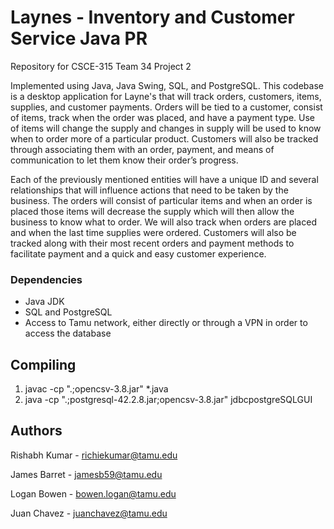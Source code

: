 # Laynes - Inventory and Customer Service Java PR
Repository for CSCE-315 Team 34 Project 2

Implemented using Java, Java Swing, SQL, and PostgreSQL. This codebase is a desktop application for Layne's that will track orders, customers, items, supplies, and customer payments. Orders will be tied to a customer, consist of items, track when the order was placed, and have a payment type. Use of items will change the supply and changes in supply will be used to know when to order more of a particular product. Customers will also be tracked through associating them with an order, payment, and means of communication to let them know their order’s progress. 

Each of the previously mentioned entities will have a unique ID and several relationships that will influence actions that need to be taken by the business. The orders will consist of particular items and when an order is placed those items will decrease the supply which will then allow the business to know what to order. We will also track when orders are placed and when the last time supplies were ordered. Customers will also be tracked along with their most recent orders and payment methods to facilitate payment and a quick and easy customer experience. 

### Dependencies

* Java JDK
* SQL and PostgreSQL
* Access to Tamu network, either directly or through a VPN in order to access the database

## Compiling 
1. javac -cp ".;opencsv-3.8.jar" *.java
2. java -cp ".;postgresql-42.2.8.jar;opencsv-3.8.jar" jdbcpostgreSQLGUI


## Authors

Rishabh Kumar - richiekumar@tamu.edu
  
James Barret - jamesb59@tamu.edu
  
Logan Bowen - bowen.logan@tamu.edu
  
Juan Chavez - juanchavez@tamu.edu
  
  
